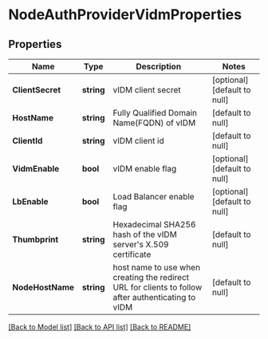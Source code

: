 # NodeAuthProviderVidmProperties

## Properties
Name | Type | Description | Notes
------------ | ------------- | ------------- | -------------
**ClientSecret** | **string** | vIDM client secret | [optional] [default to null]
**HostName** | **string** | Fully Qualified Domain Name(FQDN) of vIDM | [default to null]
**ClientId** | **string** | vIDM client id | [default to null]
**VidmEnable** | **bool** | vIDM enable flag | [optional] [default to null]
**LbEnable** | **bool** | Load Balancer enable flag | [optional] [default to null]
**Thumbprint** | **string** | Hexadecimal SHA256 hash of the vIDM server&#x27;s X.509 certificate | [default to null]
**NodeHostName** | **string** | host name to use when creating the redirect URL for clients to follow after authenticating to vIDM | [default to null]

[[Back to Model list]](../README.md#documentation-for-models) [[Back to API list]](../README.md#documentation-for-api-endpoints) [[Back to README]](../README.md)

